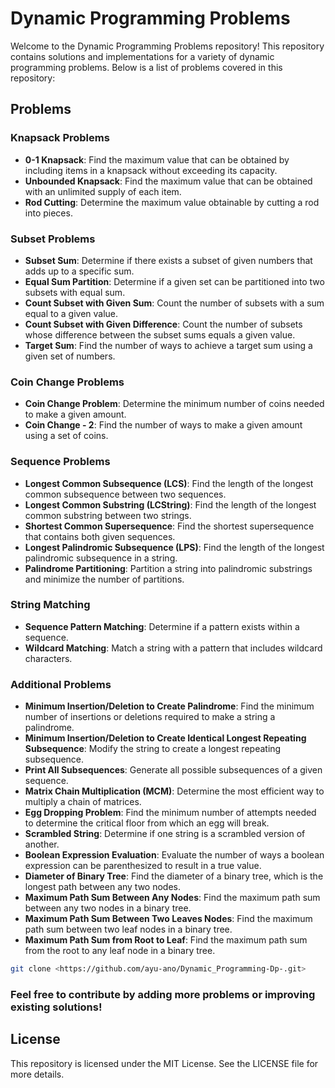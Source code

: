 # Dynamic Programming Problems

Welcome to the Dynamic Programming Problems repository! This repository contains solutions and implementations for a variety of dynamic programming problems. Below is a list of problems covered in this repository:

## Problems

### Knapsack Problems
- **0-1 Knapsack**: Find the maximum value that can be obtained by including items in a knapsack without exceeding its capacity.
- **Unbounded Knapsack**: Find the maximum value that can be obtained with an unlimited supply of each item.
- **Rod Cutting**: Determine the maximum value obtainable by cutting a rod into pieces.

### Subset Problems
- **Subset Sum**: Determine if there exists a subset of given numbers that adds up to a specific sum.
- **Equal Sum Partition**: Determine if a given set can be partitioned into two subsets with equal sum.
- **Count Subset with Given Sum**: Count the number of subsets with a sum equal to a given value.
- **Count Subset with Given Difference**: Count the number of subsets whose difference between the subset sums equals a given value.
- **Target Sum**: Find the number of ways to achieve a target sum using a given set of numbers.

### Coin Change Problems
- **Coin Change Problem**: Determine the minimum number of coins needed to make a given amount.
- **Coin Change - 2**: Find the number of ways to make a given amount using a set of coins.

### Sequence Problems
- **Longest Common Subsequence (LCS)**: Find the length of the longest common subsequence between two sequences.
- **Longest Common Substring (LCString)**: Find the length of the longest common substring between two strings.
- **Shortest Common Supersequence**: Find the shortest supersequence that contains both given sequences.
- **Longest Palindromic Subsequence (LPS)**: Find the length of the longest palindromic subsequence in a string.
- **Palindrome Partitioning**: Partition a string into palindromic substrings and minimize the number of partitions.

### String Matching
- **Sequence Pattern Matching**: Determine if a pattern exists within a sequence.
- **Wildcard Matching**: Match a string with a pattern that includes wildcard characters.

### Additional Problems
- **Minimum Insertion/Deletion to Create Palindrome**: Find the minimum number of insertions or deletions required to make a string a palindrome.
- **Minimum Insertion/Deletion to Create Identical Longest Repeating Subsequence**: Modify the string to create a longest repeating subsequence.
- **Print All Subsequences**: Generate all possible subsequences of a given sequence.
- **Matrix Chain Multiplication (MCM)**: Determine the most efficient way to multiply a chain of matrices.
- **Egg Dropping Problem**: Find the minimum number of attempts needed to determine the critical floor from which an egg will break.
- **Scrambled String**: Determine if one string is a scrambled version of another.
- **Boolean Expression Evaluation**: Evaluate the number of ways a boolean expression can be parenthesized to result in a true value.
- **Diameter of Binary Tree**: Find the diameter of a binary tree, which is the longest path between any two nodes.
- **Maximum Path Sum Between Any Nodes**: Find the maximum path sum between any two nodes in a binary tree.
- **Maximum Path Sum Between Two Leaves Nodes**: Find the maximum path sum between two leaf nodes in a binary tree.
- **Maximum Path Sum from Root to Leaf**: Find the maximum path sum from the root to any leaf node in a binary tree.


```bash
git clone <https://github.com/ayu-ano/Dynamic_Programming-Dp-.git>
```
### Feel free to contribute by adding more problems or improving existing solutions!

## License
This repository is licensed under the MIT License. See the LICENSE file for more details.
